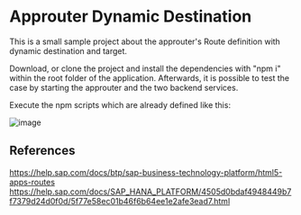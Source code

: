 # Approuter Dynamic Destination 
This is a small sample project about the approuter's Route definition with dynamic destination and target.

Download, or clone the project and install the dependencies with "npm i" within the root folder of the application.
Afterwards, it is possible to test the case by starting the approuter and the two backend services. 

Execute the npm scripts which are already defined like this:

![image](https://github.com/hc-itconsulting/sample-approuter-dynamic-destination/assets/172480289/80837f81-7d7e-4232-ba9d-a9c8ea05a229)


## References
https://help.sap.com/docs/btp/sap-business-technology-platform/html5-apps-routes
https://help.sap.com/docs/SAP_HANA_PLATFORM/4505d0bdaf4948449b7f7379d24d0f0d/5f77e58ec01b46f6b64ee1e2afe3ead7.html
